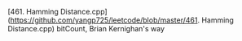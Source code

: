 [461. Hamming Distance.cpp](https://github.com/yangp725/leetcode/blob/master/461. Hamming Distance.cpp)
bitCount, Brian Kernighan's way

